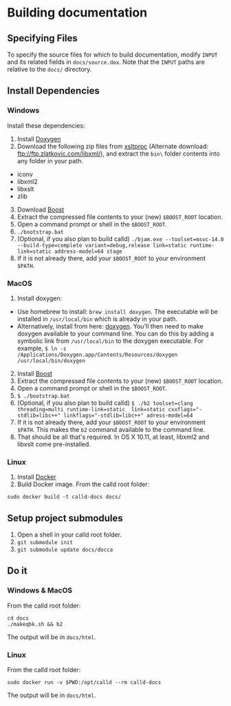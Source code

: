 # Building documentation

## Specifying Files

To specify the source files for which to build documentation, modify `INPUT`
and its related fields in `docs/source.dox`. Note that the `INPUT` paths are
relative to the `docs/` directory.

## Install Dependencies

### Windows

Install these dependencies:

1. Install [Doxygen](http://www.stack.nl/~dimitri/doxygen/download.html)
2. Download the following zip files from [xsltproc](https://www.zlatkovic.com/pub/libxml/)
  (Alternate download: ftp://ftp.zlatkovic.com/libxml/),
  and extract the `bin\` folder contents into any folder in your path.
  * iconv
  * libxml2
  * libxslt
  * zlib
3. Download [Boost](http://www.boost.org/users/download/)
  1. Extract the compressed file contents to your (new) `$BOOST_ROOT` location.
  2. Open a command prompt or shell in the `$BOOST_ROOT`.
  3. `./bootstrap.bat`
  4. (Optional, if you also plan to build calld) `./bjam.exe --toolset=msvc-14.0
   --build-type=complete variant=debug,release link=static runtime-link=static
   address-model=64 stage`
  5. If it is not already there, add your `$BOOST_ROOT` to your environment `$PATH`.

### MacOS

1. Install doxygen:
  * Use homebrew to install: `brew install doxygen`.  The executable will be
    installed in `/usr/local/bin` which is already in your path.
  * Alternatively, install from here: [doxygen](http://www.stack.nl/~dimitri/doxygen/download.html).
    You'll then need to make doxygen available to your command line.  You can
    do this by adding a symbolic link from `/usr/local/bin` to the doxygen
    executable.  For example, `$ ln -s /Applications/Doxygen.app/Contents/Resources/doxygen /usr/local/bin/doxygen`
2. Install [Boost](http://www.boost.org/users/download/)
  1. Extract the compressed file contents to your (new) `$BOOST_ROOT` location.
  2. Open a command prompt or shell in the `$BOOST_ROOT`.
  3. `$ ./bootstrap.bat`
  4. (Optional, if you also plan to build calld)
     `$ ./b2 toolset=clang threading=multi runtime-link=static  link=static
     cxxflags="-stdlib=libc++" linkflags="-stdlib=libc++" adress-model=64`
  5. If it is not already there, add your `$BOOST_ROOT` to your environment
     `$PATH`.  This makes the `b2` command available to the command line.
3. That should be all that's required.  In OS X 10.11, at least, libxml2 and
   libxslt come pre-installed.

### Linux

1. Install [Docker](https://docs.docker.com/engine/installation/)
2. Build Docker image. From the calld root folder:
```
sudo docker build -t calld-docs docs/
```

## Setup project submodules

1. Open a shell in your calld root folder.
2. `git submodule init`
3. `git submodule update docs/docca`

## Do it

### Windows & MacOS

From the calld root folder:
```
cd docs
./makeqbk.sh && b2
```
The output will be in `docs/html`.

### Linux

From the calld root folder:
```
sudo docker run -v $PWD:/opt/calld --rm calld-docs
```
The output will be in `docs/html`.
